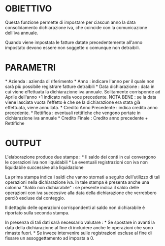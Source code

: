 # OBIETTIVO

Questa funzione permette di impostare per ciascun anno la data consolidamento dichiarazione iva, che coincide con la comunicazione dell'iva annuale.

Quando viene impostata le fatture datate precedentemente all'anno impostato devono essere non soggette o comunque non detraibili.

# PARAMETRI

\* Azienda :  azienda di riferimento
\* Anno :  indicare l'anno per il quale non sarà più possibile registrare fatture detraibili
\* Data dichiarazione :  data in cui viene effettuata la dichiarazione iva annuale. Solitamente corrisponde ad Aprile dell'anno +1 indicato nella voce precedente. NOTA BENE :  se la data viene lasciata vuota l'effetto è che se la dichiarazione era stata già effettuata, viene annullata.
\* Credito Anno Precedente :  indica credito anno precedente.
\* Rettifica :  eventuali rettifiche che vengono portate in dichiarazione iva annuale
\* Credito Finale :  Credito anno precedente + Rettifiche

# OUTPUT

L'elaborazione produce due stampe : 
\* Il saldo dei conti in cui convergono le operazioni iva non liquidabili
\* Le eventuali registrazioni con iva non liquidabile successive alla liquidazione

La prima stampa indica i saldi che vanno stornati a seguito dell'utilizzo di tali operazioni nella dichiarazione iva.
In tale stampa è presenta anche una colonna "Saldo non dichiarabile" :  se presente indica il saldo delle operazioni con iva successive alla data della dichiarazione che verrebbero perciò escluse dal conteggio.

Il dettaglio delle operazioni corrispondenti al saldo non dichiarabile è riportato sulla seconda stampa.

In presenza di tali dati sarà necessario valutare : 
\* Se spostare in avanti la data della dichiarazione al fine di includere anche le operazioni che sono rimaste fuori.
\* Se invece intervenire sulle registrazioni escluse al fine di fissare un assoggettamento ad imposta a 0.


